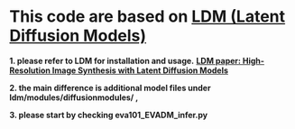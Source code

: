 
# This code are based on [LDM (Latent Diffusion Models)](https://github.com/CompVis/latent-diffusion)

**1. please refer to LDM for installation and usage.**
[**LDM paper: High-Resolution Image Synthesis with Latent Diffusion Models**](https://arxiv.org/abs/2112.10752)<br/>

**2. the main difference is additional model files under ldm/modules/diffusionmodules/ ,**

**3. please start by checking eva101_EVADM_infer.py**





